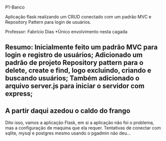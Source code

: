 P1-Banco

Aplicação flask realizando um CRUD conectado com um padrão MVC e Repository Pattern para login de usuários.

Professor: Fabrício Dias *Único envolvimento nesta cagada

Resumo:
Inicialmente feito um padrão MVC para login e registro de usuários;
Adicionado um padrão de projeto Repository pattern para o delete, create e find, logo excluindo, criando e buscando usuários;
Também adicionado o arquivo server.js para iniciar o servidor com express;
---------------------------------------------------
A partir daqui azedou o caldo do frango
---------------------------------------------------
Dito isso, vamos a aplicação Flask, em si a aplicação não foi o problema, mas a configuração de maquina que ela requer.
Tentativas de conectar com sqlite, mysql e postgres mesmo usando o pgadmin não deu...
